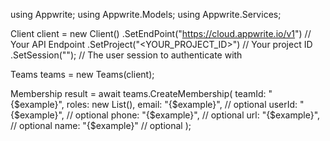 using Appwrite;
using Appwrite.Models;
using Appwrite.Services;

Client client = new Client()
    .SetEndPoint("https://cloud.appwrite.io/v1") // Your API Endpoint
    .SetProject("<YOUR_PROJECT_ID>") // Your project ID
    .SetSession(""); // The user session to authenticate with

Teams teams = new Teams(client);

Membership result = await teams.CreateMembership(
    teamId: "{$example}",
    roles: new List<string>(),
    email: "{$example}", // optional
    userId: "{$example}", // optional
    phone: "{$example}", // optional
    url: "{$example}", // optional
    name: "{$example}" // optional
);